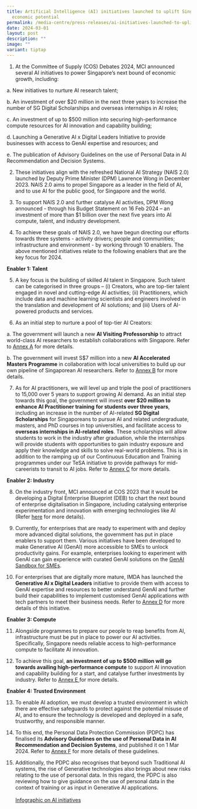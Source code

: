 ```yaml
---
title: Artificial Intelligence (AI) initiatives launched to uplift Singapore’s
  economic potential
permalink: /media-centre/press-releases/ai-initiatives-launched-to-uplift-sg-economic-potential/
date: 2024-03-01
layout: post
description: ""
image: ""
variant: tiptap
---
```

<ol data-tight="true" class="tight">
<li>
<p>At the Committee of Supply (COS) Debates 2024, MCI announced several AI
initiatives to power Singapore’s next bound of economic growth, including:</p>
</li>
</ol>
<p>a. New initiatives to nurture AI research talent;</p>
<p>b. An investment of over $20 million in the next three years to increase
the number of SG Digital Scholarships and overseas internships in AI roles;</p>
<p>c. An investment of up to $500 million into securing high-performance
compute resources for AI innovation and capability building;</p>
<p>d. Launching a Generative AI x Digital Leaders Initiative to provide businesses
with access to GenAI expertise and resources; and</p>
<p>e. The publication of Advisory Guidelines on the use of Personal Data
in AI Recommendation and Decision Systems.</p>
<ol start="2" data-tight="true" class="tight">
<li>
<p>These initiatives align with the refreshed National AI Strategy (NAIS
2.0) launched by Deputy Prime Minister (DPM) Lawrence Wong in December
2023. NAIS 2.0 aims to propel Singapore as a leader in the field of AI,
and to use AI for the public good, for Singapore and the world.</p>
<p></p>
</li>
<li>
<p>To support NAIS 2.0 and further catalyse AI activities, DPM Wong announced
- through his Budget Statement on 16 Feb 2024 – an investment of more than
$1 billion over the next five years into AI compute, talent, and industry
development.</p>
<p></p>
</li>
<li>
<p>To achieve these goals of NAIS 2.0, we have begun directing our efforts
towards three systems - activity drivers; people and communities; infrastructure
and environment - by working through 10 enablers. The above mentioned initiatives
relate to the following enablers that are the key focus for 2024.</p>
</li>
</ol>
<p><strong>Enabler 1: Talent</strong>
</p>
<ol start="5" data-tight="true" class="tight">
<li>
<p>A key focus is the building of skilled AI talent in Singapore. Such talent
can be categorised in three groups – (i) Creators, who are top-tier talent
engaged in novel and cutting-edge AI activities; (ii) Practitioners, which
include data and machine learning scientists and engineers involved in
the translation and development of AI solutions; and (iii) Users of AI-powered
products and services.</p>
<p></p>
</li>
<li>
<p>As an initial step to nurture a pool of top-tier AI Creators:</p>
</li>
</ol>
<p>a. The government will launch a new <strong>AI Visiting Professorship</strong> to
attract world-class AI researchers to establish collaborations with Singapore.
Refer to <a href="/files/Press Releases 2024/AI___Annex_A.pdf" rel="noopener noreferrer nofollow" target="_blank">Annex A</a> for
more details.</p>
<p>b. The government will invest S$7 million into a new <strong>AI Accelerated Masters Programme</strong> in
collaboration with local universities to build up our own pipeline of Singaporean
AI researchers. Refer to <a href="/files/Press Releases 2024/AI___Annex_B.pdf" rel="noopener noreferrer nofollow" target="_blank">Annex B</a> for more
details.</p>
<ol start="7" data-tight="true" class="tight">
<li>
<p>As for AI practitioners, we will level up and triple the pool of practitioners
to 15,000 over 5 years to support growing AI demand. As an initial step
towards this goal, the government will invest <strong>over $20 million to enhance AI Practitioner training</strong>  <strong>for students over three years</strong>,
including an increase in the number of AI-related <strong>SG Digital Scholarships</strong> for
Singaporeans to pursue AI and related undergraduate, masters, and PhD courses
in top universities, and facilitate access to <strong>overseas internships in AI-related roles</strong>.
These scholarships will allow students to work in the industry after graduation,
while the internships will provide students with opportunities to gain
industry exposure and apply their knowledge and skills to solve real-world
problems. This is in addition to the ramping up of our Continuous Education
and Training programmes under our TeSA initiative to provide pathways for
mid-careerists to transit to AI jobs. Refer to <a href="/files/Press Releases 2024/AI___Annex_C.pdf" rel="noopener noreferrer nofollow" target="_blank">Annex C</a> for more
details.</p>
</li>
</ol>
<p><strong>Enabler 2: Industry</strong>
</p>
<ol start="8" data-tight="true" class="tight">
<li>
<p>On the industry front, MCI announced at COS 2023 that it would be developing
a Digital Enterprise Blueprint (DEB) to chart the next bound of enterprise
digitalisation in Singapore, including catalysing enterprise experimentation
and innovation with emerging technologies like AI (Refer <u>here</u> for
more details).</p>
<p></p>
</li>
<li>
<p>Currently, for enterprises that are ready to experiment with and deploy
more advanced digital solutions, the government has put in place enablers
to support them. Various initiatives have been developed to make Generative
AI (GenAI) more accessible to SMEs to unlock productivity gains. For example,
enterprises looking to experiment with GenAI can gain experience with curated
GenAI solutions on the <a href="https://go.gov.sg/sme-gen-ai" rel="noopener noreferrer nofollow" target="_blank">GenAI Sandbox for SMEs</a>.</p>
<p></p>
</li>
<li>
<p>For enterprises that are digitally more mature, IMDA has launched the <strong>Generative AI x Digital Leaders</strong> initiative
to provide them with access to GenAI expertise and resources to better
understand GenAI and further build their capabilities to implement customised
GenAI applications with tech partners to meet their business needs. Refer
to <a href="/files/Press Releases 2024/AI__Annex_D.pdf" rel="noopener noreferrer nofollow" target="_blank">Annex D</a> for
more details of this initiative.</p>
</li>
</ol>
<p><strong>Enabler 3: Compute</strong>
</p>
<ol start="11" data-tight="true" class="tight">
<li>
<p>Alongside programmes to prepare our people to reap benefits from AI, infrastructure
must be put in place to power our AI activities. Specifically, Singapore
needs reliable access to high-performance compute to facilitate AI innovation.</p>
<p></p>
</li>
<li>
<p>To achieve this goal, <strong>an investment of up to $500 million will go towards availing high-performance compute</strong> to
support AI innovation and capability building for a start, and catalyse
further investments by industry. Refer to <a href="/files/Press Releases 2024/AI___Annex_E.pdf" rel="noopener noreferrer nofollow" target="_blank">Annex E </a>for more
details.</p>
</li>
</ol>
<p><strong>Enabler 4: Trusted Environment</strong>
</p>
<ol start="13" data-tight="true" class="tight">
<li>
<p>To enable AI adoption, we must develop a trusted environment in which
there are effective safeguards to protect against the potential misuse
of AI, and to ensure the technology is developed and deployed in a safe,
trustworthy, and responsible manner.</p>
<p></p>
</li>
<li>
<p>To this end, the Personal Data Protection Commission (PDPC) has finalised
its <strong>Advisory Guidelines on the use of Personal Data in AI Recommendation and Decision Systems</strong>,
and published it on 1 Mar 2024. Refer to <a href="/files/Press Releases 2024/AI___Annex_F.pdf" rel="noopener noreferrer nofollow" target="_blank">Annex F</a> for more
details of these guidelines.</p>
<p></p>
</li>
<li>
<p>Additionally, the PDPC also recognises that beyond such Traditional AI
systems, the rise of Generative technologies also brings about new risks
relating to the use of personal data. In this regard, the PDPC is also
reviewing how to give guidance on the use of personal data in the context
of training or as input in Generative AI applications.
<br>
<br><a href="/files/Press Releases 2024/_Infographic__AI_initiatives_to_power_Singapore_s_economic_growth.pdf" rel="noopener noreferrer nofollow" target="_blank">Infographic on AI initiatives</a>
</p>
</li>
</ol>
<p></p>